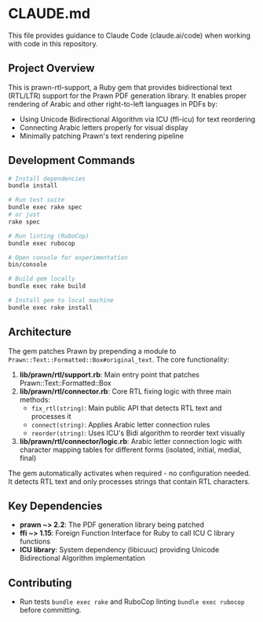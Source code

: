# CLAUDE.md

This file provides guidance to Claude Code (claude.ai/code) when working with code in this repository.

## Project Overview

This is prawn-rtl-support, a Ruby gem that provides bidirectional text (RTL/LTR) support for the Prawn PDF generation library. It enables proper rendering of Arabic and other right-to-left languages in PDFs by:
- Using Unicode Bidirectional Algorithm via ICU (ffi-icu) for text reordering
- Connecting Arabic letters properly for visual display
- Minimally patching Prawn's text rendering pipeline

## Development Commands

```bash
# Install dependencies
bundle install

# Run test suite
bundle exec rake spec
# or just
rake spec

# Run linting (RuboCop)
bundle exec rubocop

# Open console for experimentation
bin/console

# Build gem locally
bundle exec rake build

# Install gem to local machine
bundle exec rake install
```

## Architecture

The gem patches Prawn by prepending a module to `Prawn::Text::Formatted::Box#original_text`. The core functionality:

1. **lib/prawn/rtl/support.rb**: Main entry point that patches Prawn::Text::Formatted::Box
2. **lib/prawn/rtl/connector.rb**: Core RTL fixing logic with three main methods:
   - `fix_rtl(string)`: Main public API that detects RTL text and processes it
   - `connect(string)`: Applies Arabic letter connection rules
   - `reorder(string)`: Uses ICU's Bidi algorithm to reorder text visually
3. **lib/prawn/rtl/connector/logic.rb**: Arabic letter connection logic with character mapping tables for different forms (isolated, initial, medial, final)

The gem automatically activates when required - no configuration needed. It detects RTL text and only processes strings that contain RTL characters.

## Key Dependencies

- **prawn ~> 2.2**: The PDF generation library being patched  
- **ffi ~> 1.15**: Foreign Function Interface for Ruby to call ICU C library functions
- **ICU library**: System dependency (libicuuc) providing Unicode Bidirectional Algorithm implementation

## Contributing

- Run tests `bundle exec rake` and RuboCop linting `bundle exec rubocop` before committing.
